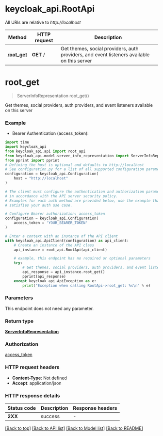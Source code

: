 # keycloak_api.RootApi

All URIs are relative to *http://localhost*

Method | HTTP request | Description
------------- | ------------- | -------------
[**root_get**](RootApi.md#root_get) | **GET** / | Get themes, social providers, auth providers, and event listeners available on this server


# **root_get**
> ServerInfoRepresentation root_get()

Get themes, social providers, auth providers, and event listeners available on this server

### Example

* Bearer Authentication (access_token):

```python
import time
import keycloak_api
from keycloak_api.api import root_api
from keycloak_api.model.server_info_representation import ServerInfoRepresentation
from pprint import pprint
# Defining the host is optional and defaults to http://localhost
# See configuration.py for a list of all supported configuration parameters.
configuration = keycloak_api.Configuration(
    host = "http://localhost"
)

# The client must configure the authentication and authorization parameters
# in accordance with the API server security policy.
# Examples for each auth method are provided below, use the example that
# satisfies your auth use case.

# Configure Bearer authorization: access_token
configuration = keycloak_api.Configuration(
    access_token = 'YOUR_BEARER_TOKEN'
)

# Enter a context with an instance of the API client
with keycloak_api.ApiClient(configuration) as api_client:
    # Create an instance of the API class
    api_instance = root_api.RootApi(api_client)

    # example, this endpoint has no required or optional parameters
    try:
        # Get themes, social providers, auth providers, and event listeners available on this server
        api_response = api_instance.root_get()
        pprint(api_response)
    except keycloak_api.ApiException as e:
        print("Exception when calling RootApi->root_get: %s\n" % e)
```


### Parameters
This endpoint does not need any parameter.

### Return type

[**ServerInfoRepresentation**](ServerInfoRepresentation.md)

### Authorization

[access_token](../README.md#access_token)

### HTTP request headers

 - **Content-Type**: Not defined
 - **Accept**: application/json


### HTTP response details

| Status code | Description | Response headers |
|-------------|-------------|------------------|
**2XX** | success |  -  |

[[Back to top]](#) [[Back to API list]](../README.md#documentation-for-api-endpoints) [[Back to Model list]](../README.md#documentation-for-models) [[Back to README]](../README.md)

